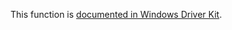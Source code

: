 This function is [documented in Windows Driver Kit](https://learn.microsoft.com/en-us/windows-hardware/drivers/ddi/wdm/nf-wdm-ntmanagepartition).
